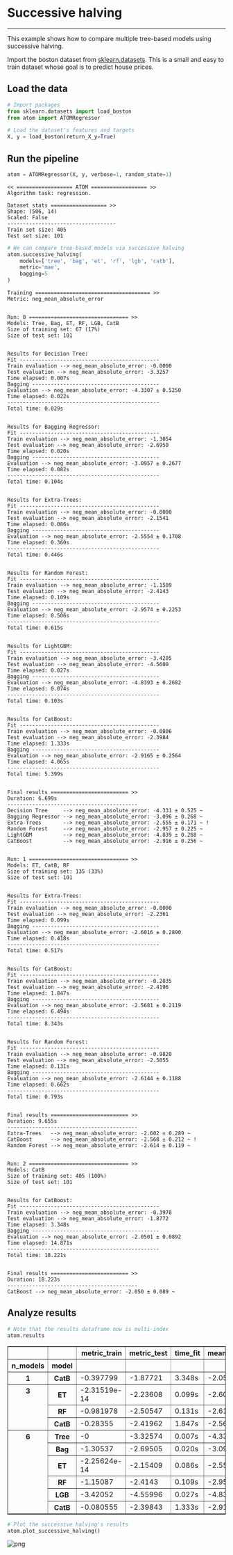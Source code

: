 # Successive halving
---------------------------------

This example shows how to compare multiple tree-based models using successive halving.

Import the boston dataset from [sklearn.datasets](https://scikit-learn.org/stable/datasets/index.html#boston-dataset).
 This is a small and easy to train dataset whose goal is to predict house prices.

## Load the data


```python
# Import packages
from sklearn.datasets import load_boston
from atom import ATOMRegressor
```


```python
# Load the dataset's features and targets
X, y = load_boston(return_X_y=True)
```

## Run the pipeline


```python
atom = ATOMRegressor(X, y, verbose=1, random_state=1)
```

    << ================== ATOM ================== >>
    Algorithm task: regression.
    
    Dataset stats ================== >>
    Shape: (506, 14)
    Scaled: False
    -----------------------------------
    Train set size: 405
    Test set size: 101
    
    


```python
# We can compare tree-based models via successive halving
atom.successive_halving(
    models=['tree', 'bag', 'et', 'rf', 'lgb', 'catb'],
    metric='mae',
    bagging=5
)
```

    
    Training ===================================== >>
    Metric: neg_mean_absolute_error
    
    
    Run: 0 ================================ >>
    Models: Tree, Bag, ET, RF, LGB, CatB
    Size of training set: 67 (17%)
    Size of test set: 101
    
    
    Results for Decision Tree:         
    Fit ---------------------------------------------
    Train evaluation --> neg_mean_absolute_error: -0.0000
    Test evaluation --> neg_mean_absolute_error: -3.3257
    Time elapsed: 0.007s
    Bagging -----------------------------------------
    Evaluation --> neg_mean_absolute_error: -4.3307 ± 0.5250
    Time elapsed: 0.022s
    -------------------------------------------------
    Total time: 0.029s
    
    
    Results for Bagging Regressor:         
    Fit ---------------------------------------------
    Train evaluation --> neg_mean_absolute_error: -1.3054
    Test evaluation --> neg_mean_absolute_error: -2.6950
    Time elapsed: 0.020s
    Bagging -----------------------------------------
    Evaluation --> neg_mean_absolute_error: -3.0957 ± 0.2677
    Time elapsed: 0.082s
    -------------------------------------------------
    Total time: 0.104s
    
    
    Results for Extra-Trees:         
    Fit ---------------------------------------------
    Train evaluation --> neg_mean_absolute_error: -0.0000
    Test evaluation --> neg_mean_absolute_error: -2.1541
    Time elapsed: 0.086s
    Bagging -----------------------------------------
    Evaluation --> neg_mean_absolute_error: -2.5554 ± 0.1708
    Time elapsed: 0.360s
    -------------------------------------------------
    Total time: 0.446s
    
    
    Results for Random Forest:         
    Fit ---------------------------------------------
    Train evaluation --> neg_mean_absolute_error: -1.1509
    Test evaluation --> neg_mean_absolute_error: -2.4143
    Time elapsed: 0.109s
    Bagging -----------------------------------------
    Evaluation --> neg_mean_absolute_error: -2.9574 ± 0.2253
    Time elapsed: 0.506s
    -------------------------------------------------
    Total time: 0.615s
    
    
    Results for LightGBM:         
    Fit ---------------------------------------------
    Train evaluation --> neg_mean_absolute_error: -3.4205
    Test evaluation --> neg_mean_absolute_error: -4.5600
    Time elapsed: 0.027s
    Bagging -----------------------------------------
    Evaluation --> neg_mean_absolute_error: -4.8393 ± 0.2682
    Time elapsed: 0.074s
    -------------------------------------------------
    Total time: 0.103s
    
    
    Results for CatBoost:         
    Fit ---------------------------------------------
    Train evaluation --> neg_mean_absolute_error: -0.0806
    Test evaluation --> neg_mean_absolute_error: -2.3984
    Time elapsed: 1.333s
    Bagging -----------------------------------------
    Evaluation --> neg_mean_absolute_error: -2.9165 ± 0.2564
    Time elapsed: 4.065s
    -------------------------------------------------
    Total time: 5.399s
    
    
    Final results ========================= >>
    Duration: 6.699s
    ------------------------------------------
    Decision Tree     --> neg_mean_absolute_error: -4.331 ± 0.525 ~
    Bagging Regressor --> neg_mean_absolute_error: -3.096 ± 0.268 ~
    Extra-Trees       --> neg_mean_absolute_error: -2.555 ± 0.171 ~ !
    Random Forest     --> neg_mean_absolute_error: -2.957 ± 0.225 ~
    LightGBM          --> neg_mean_absolute_error: -4.839 ± 0.268 ~
    CatBoost          --> neg_mean_absolute_error: -2.916 ± 0.256 ~
    
    
    Run: 1 ================================ >>
    Models: ET, CatB, RF
    Size of training set: 135 (33%)
    Size of test set: 101
    
    
    Results for Extra-Trees:         
    Fit ---------------------------------------------
    Train evaluation --> neg_mean_absolute_error: -0.0000
    Test evaluation --> neg_mean_absolute_error: -2.2361
    Time elapsed: 0.099s
    Bagging -----------------------------------------
    Evaluation --> neg_mean_absolute_error: -2.6016 ± 0.2890
    Time elapsed: 0.418s
    -------------------------------------------------
    Total time: 0.517s
    
    
    Results for CatBoost:         
    Fit ---------------------------------------------
    Train evaluation --> neg_mean_absolute_error: -0.2835
    Test evaluation --> neg_mean_absolute_error: -2.4196
    Time elapsed: 1.847s
    Bagging -----------------------------------------
    Evaluation --> neg_mean_absolute_error: -2.5681 ± 0.2119
    Time elapsed: 6.494s
    -------------------------------------------------
    Total time: 8.343s
    
    
    Results for Random Forest:         
    Fit ---------------------------------------------
    Train evaluation --> neg_mean_absolute_error: -0.9820
    Test evaluation --> neg_mean_absolute_error: -2.5055
    Time elapsed: 0.131s
    Bagging -----------------------------------------
    Evaluation --> neg_mean_absolute_error: -2.6144 ± 0.1188
    Time elapsed: 0.662s
    -------------------------------------------------
    Total time: 0.793s
    
    
    Final results ========================= >>
    Duration: 9.655s
    ------------------------------------------
    Extra-Trees   --> neg_mean_absolute_error: -2.602 ± 0.289 ~
    CatBoost      --> neg_mean_absolute_error: -2.568 ± 0.212 ~ !
    Random Forest --> neg_mean_absolute_error: -2.614 ± 0.119 ~
    
    
    Run: 2 ================================ >>
    Models: CatB
    Size of training set: 405 (100%)
    Size of test set: 101
    
    
    Results for CatBoost:         
    Fit ---------------------------------------------
    Train evaluation --> neg_mean_absolute_error: -0.3978
    Test evaluation --> neg_mean_absolute_error: -1.8772
    Time elapsed: 3.348s
    Bagging -----------------------------------------
    Evaluation --> neg_mean_absolute_error: -2.0501 ± 0.0892
    Time elapsed: 14.871s
    -------------------------------------------------
    Total time: 18.221s
    
    
    Final results ========================= >>
    Duration: 18.223s
    ------------------------------------------
    CatBoost --> neg_mean_absolute_error: -2.050 ± 0.089 ~
    

## Analyze results


```python
# Note that the results dataframe now is multi-index
atom.results
```




<div>
<style scoped>
    .dataframe tbody tr th:only-of-type {
        vertical-align: middle;
    }

    .dataframe tbody tr th {
        vertical-align: top;
    }

    .dataframe thead th {
        text-align: right;
    }
</style>
<table border="1" class="dataframe">
  <thead>
    <tr style="text-align: right;">
      <th></th>
      <th></th>
      <th>metric_train</th>
      <th>metric_test</th>
      <th>time_fit</th>
      <th>mean_bagging</th>
      <th>std_bagging</th>
      <th>time_bagging</th>
      <th>time</th>
    </tr>
    <tr>
      <th>n_models</th>
      <th>model</th>
      <th></th>
      <th></th>
      <th></th>
      <th></th>
      <th></th>
      <th></th>
      <th></th>
    </tr>
  </thead>
  <tbody>
    <tr>
      <th>1</th>
      <th>CatB</th>
      <td>-0.397799</td>
      <td>-1.87721</td>
      <td>3.348s</td>
      <td>-2.05012</td>
      <td>0.0891846</td>
      <td>14.871s</td>
      <td>18.221s</td>
    </tr>
    <tr>
      <th rowspan="3" valign="top">3</th>
      <th>ET</th>
      <td>-2.31519e-14</td>
      <td>-2.23608</td>
      <td>0.099s</td>
      <td>-2.60165</td>
      <td>0.289034</td>
      <td>0.418s</td>
      <td>0.517s</td>
    </tr>
    <tr>
      <th>RF</th>
      <td>-0.981978</td>
      <td>-2.50547</td>
      <td>0.131s</td>
      <td>-2.61442</td>
      <td>0.118758</td>
      <td>0.662s</td>
      <td>0.793s</td>
    </tr>
    <tr>
      <th>CatB</th>
      <td>-0.28355</td>
      <td>-2.41962</td>
      <td>1.847s</td>
      <td>-2.56808</td>
      <td>0.211868</td>
      <td>6.494s</td>
      <td>8.343s</td>
    </tr>
    <tr>
      <th rowspan="6" valign="top">6</th>
      <th>Tree</th>
      <td>-0</td>
      <td>-3.32574</td>
      <td>0.007s</td>
      <td>-4.33069</td>
      <td>0.525026</td>
      <td>0.022s</td>
      <td>0.029s</td>
    </tr>
    <tr>
      <th>Bag</th>
      <td>-1.30537</td>
      <td>-2.69505</td>
      <td>0.020s</td>
      <td>-3.09566</td>
      <td>0.267668</td>
      <td>0.082s</td>
      <td>0.104s</td>
    </tr>
    <tr>
      <th>ET</th>
      <td>-2.25624e-14</td>
      <td>-2.15409</td>
      <td>0.086s</td>
      <td>-2.55543</td>
      <td>0.170823</td>
      <td>0.360s</td>
      <td>0.446s</td>
    </tr>
    <tr>
      <th>RF</th>
      <td>-1.15087</td>
      <td>-2.4143</td>
      <td>0.109s</td>
      <td>-2.9574</td>
      <td>0.225311</td>
      <td>0.506s</td>
      <td>0.615s</td>
    </tr>
    <tr>
      <th>LGB</th>
      <td>-3.42052</td>
      <td>-4.55996</td>
      <td>0.027s</td>
      <td>-4.83931</td>
      <td>0.268167</td>
      <td>0.074s</td>
      <td>0.103s</td>
    </tr>
    <tr>
      <th>CatB</th>
      <td>-0.080555</td>
      <td>-2.39843</td>
      <td>1.333s</td>
      <td>-2.91647</td>
      <td>0.256428</td>
      <td>4.065s</td>
      <td>5.399s</td>
    </tr>
  </tbody>
</table>
</div>




```python
# Plot the successive halving's results
atom.plot_successive_halving()
```


![png](output_9_0.png)

